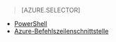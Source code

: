 > [AZURE.SELECTOR]
- [PowerShell](../articles/virtual-network/virtual-networks-create-nsg-classic-ps.md)
- [Azure-Befehlszeilenschnittstelle](../articles/virtual-network/virtual-networks-create-nsg-classic-cli.md)

<!---HONumber=AcomDC_0323_2016-->